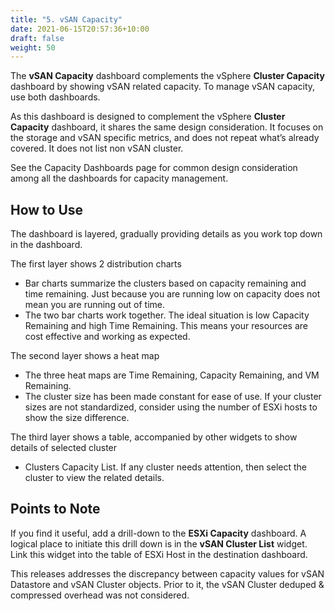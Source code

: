 ```yaml
---
title: "5. vSAN Capacity"
date: 2021-06-15T20:57:36+10:00
draft: false
weight: 50
---
```


The **vSAN Capacity** dashboard complements the vSphere **Cluster Capacity** dashboard by showing vSAN related capacity. To manage vSAN capacity, use both dashboards.

As this dashboard is designed to complement the vSphere **Cluster Capacity** dashboard, it shares the same design consideration. It focuses on the storage and vSAN specific metrics, and does not repeat what’s already covered. It does not list non vSAN cluster.

See the Capacity Dashboards page for common design consideration among all the dashboards for capacity management. 

## How to Use

The dashboard is layered, gradually providing details as you work top down in the dashboard.

The first layer shows 2 distribution charts
- Bar charts summarize the clusters based on capacity remaining and time remaining. Just because you are running low on capacity does not mean you are running out of time. 
- The two bar charts work together. The ideal situation is low Capacity Remaining and high Time Remaining. This means your resources are cost effective and working as expected.

The second layer shows a heat map
- The three heat maps are Time Remaining, Capacity Remaining, and VM Remaining.
- The cluster size has been made constant for ease of use. If your cluster sizes are not standardized, consider using the number of ESXi hosts to show the size difference. 

The third layer shows a table, accompanied by other widgets to show details of selected cluster
- Clusters Capacity List. If any cluster needs attention, then select the cluster to view the related details.

## Points to Note

If you find it useful, add a drill-down to the **ESXi Capacity** dashboard. A logical place to initiate this drill down is in the **vSAN Cluster List** widget. Link this widget into the table of ESXi Host in the destination dashboard. 

This releases addresses the discrepancy between capacity values for vSAN Datastore and vSAN Cluster objects. Prior to it, the vSAN Cluster deduped & compressed overhead was not considered.

